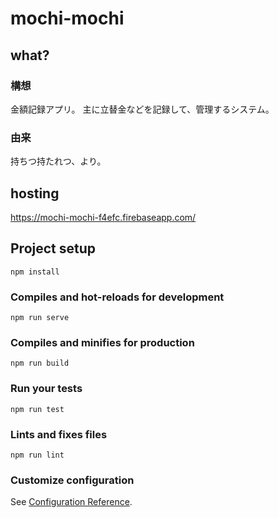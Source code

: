 # mochi-mochi
## what?
### 構想
金額記録アプリ。
主に立替金などを記録して、管理するシステム。

### 由来
持ちつ持たれつ、より。

## hosting
https://mochi-mochi-f4efc.firebaseapp.com/

## Project setup
```
npm install
```

### Compiles and hot-reloads for development
```
npm run serve
```

### Compiles and minifies for production
```
npm run build
```

### Run your tests
```
npm run test
```

### Lints and fixes files
```
npm run lint
```

### Customize configuration
See [Configuration Reference](https://cli.vuejs.org/config/).

